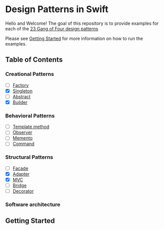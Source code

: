 # Design Patterns in Swift

Hello and Welcome! The goal of this repository is to provide examples for each of the [23 Gang of Four design patterns](https://en.wikipedia.org/wiki/Design_Patterns)

Please see [Getting Started](#getting-started) for more information on how to run the examples.

## Table of Contents

### Creational Patterns

* [ ] [Factory]()
* [x] [Singleton]()
* [ ] [Abstract]()
* [x] [Builder]()

### Behavioral Patterns

* [ ] [Template method]()
* [ ] [Observer]()
* [ ] [Memento]()
* [ ] [Command]()

### Structural Patterns

* [ ] [Facade]()
* [x] [Adapter]()
* [x] [MVC]()
* [ ] [Bridge]()
* [ ] [Decorator]()

### Software architecture

## Getting Started
